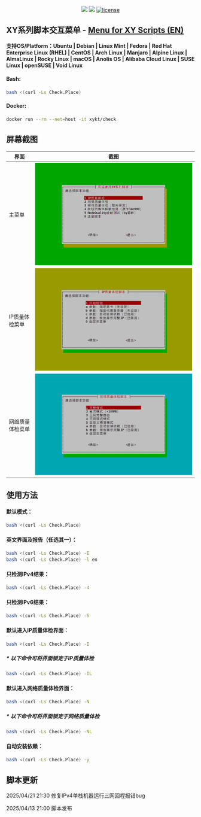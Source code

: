 <p align="center">
<img src="https://hits.xykt.de/menu.svg?action=view&count_bg=%2379C83D&title_bg=%23555555&title=Runs&edge_flat=false"/> 
<img src="https://hits.xykt.de/menu_github.svg?action=hit&count_bg=%233DC8C0&title_bg=%23555555&title=Visits&edge_flat=false"/> 
<a href="/LICENSE"><img src="https://img.shields.io/badge/License-AGPL%20v3-blue.svg" alt="license" /></a>  
</p>

## XY系列脚本交互菜单  -  [Menu for XY Scripts (EN)](https://github.com/xykt/ScriptMenu/blob/main/README_EN.md)

**支持OS/Platform：Ubuntu | Debian | Linux Mint | Fedora | Red Hat Enterprise Linux (RHEL) | CentOS | Arch Linux | Manjaro | Alpine Linux | AlmaLinux | Rocky Linux | macOS | Anolis OS | Alibaba Cloud Linux | SUSE Linux | openSUSE | Void Linux**

#### Bash:
````bash
bash <(curl -Ls Check.Place)
````

#### Docker:
````bash
docker run --rm --net=host -it xykt/check
````

## 屏幕截图

|界面|截图|
| ---------------- | ---------------- |
|主菜单|![Main](https://github.com/xykt/ScriptMenu/raw/main/res/Main_CN.png)|
|IP质量体检菜单|![IP](https://github.com/xykt/ScriptMenu/raw/main/res/IP_CN.png)|
|网络质量体检菜单|![Net](https://github.com/xykt/ScriptMenu/raw/main/res/Net_CN.png)|



## 使用方法

#### 默认模式：
````bash
bash <(curl -Ls Check.Place)
````

#### 英文界面及报告（任选其一）：
````bash
bash <(curl -Ls Check.Place) -E
bash <(curl -Ls Check.Place) -l en
````

#### 只检测IPv4结果：
````bash
bash <(curl -Ls Check.Place) -4
````

#### 只检测IPv6结果：
````bash
bash <(curl -Ls Check.Place) -6
````

#### 默认进入IP质量体检界面：
````bash
bash <(curl -Ls Check.Place) -I
````
#####  * 以下命令可将界面锁定于IP质量体检
````bash
bash <(curl -Ls Check.Place) -IL
````

#### 默认进入网络质量体检界面：
````bash
bash <(curl -Ls Check.Place) -N
````
#####  * 以下命令可将界面锁定于网络质量体检
````bash
bash <(curl -Ls Check.Place) -NL
````

#### 自动安装依赖：
````bash
bash <(curl -Ls Check.Place) -y
````

## 脚本更新

2025/04/21 21:30 修复IPv4单栈机器运行三网回程报错bug

2025/04/13 21:00 脚本发布
